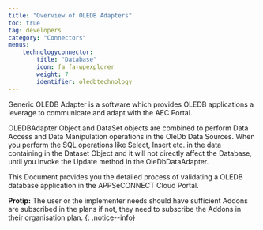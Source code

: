 ```yaml
---
title: "Overview of OLEDB Adapters"
toc: true
tag: developers
category: "Connectors"
menus: 
    technologyconnector:
        title: "Database"
        icon: fa fa-wpexplorer
        weight: 7
        identifier: oledbtechnology
---
```


Generic OLEDB Adapter is a software which provides OLEDB applications a leverage to communicate and adapt with the AEC Portal. 

OLEDBAdapter Object and DataSet objects are combined to perform Data Access and Data Manipulation operations in the OleDb Data Sources. 
When you perform the SQL operations like Select, Insert etc. in the data containing in the Dataset Object and it will not directly affect the Database,
until you invoke the Update method in the OleDbDataAdapter.

This Document provides you the detailed process of validating a OLEDB database application in the APPSeCONNECT Cloud Portal.

**Protip:** The user or the implementer needs should have sufficient Addons are subscribed in the plans if not, 
they need to subscribe the Addons in their organisation plan.
{: .notice--info}